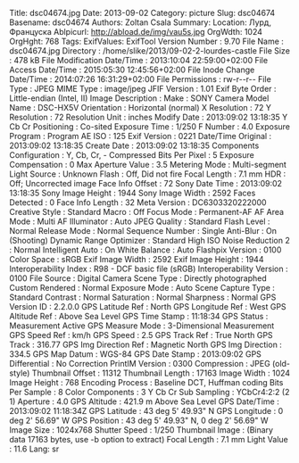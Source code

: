 Title: dsc04674.jpg
Date: 2013-09-02
Category: picture
Slug: dsc04674
Basename: dsc04674
Authors: Zoltan Csala
Summary:
Location: Лурд, Француска
Ablpicurl: http://abload.de/img/vau5s.jpg
OrgWdth: 1024
OrgHght: 768
Tags:
ExifValues: ExifTool Version Number : 9.70
            File Name : dsc04674.jpg
            Directory : /home/slike/2013/09-02-2-lourdes-castle
            File Size : 478 kB
            File Modification Date/Time : 2013:10:04 22:59:00+02:00
            File Access Date/Time : 2015:05:30 12:45:56+02:00
            File Inode Change Date/Time : 2014:07:26 16:31:29+02:00
            File Permissions : rw-r--r--
            File Type : JPEG
            MIME Type : image/jpeg
            JFIF Version : 1.01
            Exif Byte Order : Little-endian (Intel, II)
            Image Description :
            Make : SONY
            Camera Model Name : DSC-HX5V
            Orientation : Horizontal (normal)
            X Resolution : 72
            Y Resolution : 72
            Resolution Unit : inches
            Modify Date : 2013:09:02 13:18:35
            Y Cb Cr Positioning : Co-sited
            Exposure Time : 1/250
            F Number : 4.0
            Exposure Program : Program AE
            ISO : 125
            Exif Version : 0221
            Date/Time Original : 2013:09:02 13:18:35
            Create Date : 2013:09:02 13:18:35
            Components Configuration : Y, Cb, Cr, -
            Compressed Bits Per Pixel : 5
            Exposure Compensation : 0
            Max Aperture Value : 3.5
            Metering Mode : Multi-segment
            Light Source : Unknown
            Flash : Off, Did not fire
            Focal Length : 7.1 mm
            HDR : Off; Uncorrected image
            Face Info Offset : 72
            Sony Date Time : 2013:09:02 13:18:35
            Sony Image Height : 1944
            Sony Image Width : 2592
            Faces Detected : 0
            Face Info Length : 32
            Meta Version : DC6303320222000
            Creative Style : Standard
            Macro : Off
            Focus Mode : Permanent-AF
            AF Area Mode : Multi
            AF Illuminator : Auto
            JPEG Quality : Standard
            Flash Level : Normal
            Release Mode : Normal
            Sequence Number : Single
            Anti-Blur : On (Shooting)
            Dynamic Range Optimizer : Standard
            High ISO Noise Reduction 2 : Normal
            Intelligent Auto : On
            White Balance : Auto
            Flashpix Version : 0100
            Color Space : sRGB
            Exif Image Width : 2592
            Exif Image Height : 1944
            Interoperability Index : R98 - DCF basic file (sRGB)
            Interoperability Version : 0100
            File Source : Digital Camera
            Scene Type : Directly photographed
            Custom Rendered : Normal
            Exposure Mode : Auto
            Scene Capture Type : Standard
            Contrast : Normal
            Saturation : Normal
            Sharpness : Normal
            GPS Version ID : 2.2.0.0
            GPS Latitude Ref : North
            GPS Longitude Ref : West
            GPS Altitude Ref : Above Sea Level
            GPS Time Stamp : 11:18:34
            GPS Status : Measurement Active
            GPS Measure Mode : 3-Dimensional Measurement
            GPS Speed Ref : km/h
            GPS Speed : 2.5
            GPS Track Ref : True North
            GPS Track : 316.77
            GPS Img Direction Ref : Magnetic North
            GPS Img Direction : 334.5
            GPS Map Datum : WGS-84
            GPS Date Stamp : 2013:09:02
            GPS Differential : No Correction
            PrintIM Version : 0300
            Compression : JPEG (old-style)
            Thumbnail Offset : 11312
            Thumbnail Length : 17163
            Image Width : 1024
            Image Height : 768
            Encoding Process : Baseline DCT, Huffman coding
            Bits Per Sample : 8
            Color Components : 3
            Y Cb Cr Sub Sampling : YCbCr4:2:2 (2 1)
            Aperture : 4.0
            GPS Altitude : 421.9 m Above Sea Level
            GPS Date/Time : 2013:09:02 11:18:34Z
            GPS Latitude : 43 deg 5' 49.93" N
            GPS Longitude : 0 deg 2' 56.69" W
            GPS Position : 43 deg 5' 49.93" N, 0 deg 2' 56.69" W
            Image Size : 1024x768
            Shutter Speed : 1/250
            Thumbnail Image : (Binary data 17163 bytes, use -b option to extract)
            Focal Length : 7.1 mm
            Light Value : 11.6
Lang: sr


